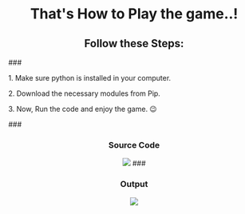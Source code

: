 <h1 align="center">That's How to Play the game..!</h1>

###
<h2 align="center">Follow these Steps:</h2>
###
<p>1. Make sure python is installed in your computer.</p>
<p>2. Download the necessary modules from Pip.</p>
<p>3. Now, Run the code and enjoy the game. 😉</p>
###
<div align="center">
  <h3>Source Code</h3>
  <image height="auto" width="calc(100% - 100px)" src="https://github.com/Swaraj-creator/Snakes-Ladders-Python/blob/8d99c5b2492bc8e825eb16e662e345c53e539e62/images/1.jpg" />
    ###
  <h3>Output</h3>
  <image height="auto" width="calc(100% - 100px)" src="https://github.com/Swaraj-creator/Snakes-Ladders-Python/blob/b69c66dff44667b14f65e8e713e9b5839cc3e8b8/images/2.jpg" />
</div>
